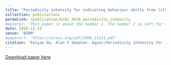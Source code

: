 ```yaml
---
title: "Periodicity intensity for indicating behaviour shifts from lifelog data"
collection: publications
permalink: /publication/bibs_2016_periodicity_intensity
#excerpt: 'This paper is about the number 1. The number 2 is left for future work.'
date: 2016-12-15
venue: 'BIBM'
#paperurl: 'https://arxiv.org/pdf/2008.11151.pdf'
citation: 'Feiyan Hu, Alan F Smeaton. &quot;Periodicity intensity for indicating behaviour shifts from lifelog data.&quot; <i>The IEEE International Conference on Bioinformatics and Biomedicine (BIBM 2016)</i>. '
---
```

<!--- This paper is about the number 1. The number 2 is left for future work.-->
[Download paper here](http://doras.dcu.ie/21469/1/BHI_2016.pdf)

<!--- Recommended citation: Your Name, You. (2009). "Paper Title Number 1." <i>Journal 1</i>. 1(1) .-->
